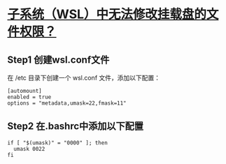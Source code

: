 # [子系统（WSL）中无法修改挂载盘的文件权限？](https://www.lolimay.cn/2019/09/07/wsl-cannot-modify-file-permission/) 
## Step1 创建wsl.conf文件
在 /etc 目录下创建一个 wsl.conf 文件，添加以下配置：
```
[automount]
enabled = true
options = "metadata,umask=22,fmask=11"
```

## Step2 在.bashrc中添加以下配置
```
if [ "$(umask)" = "0000" ]; then
  umask 0022
fi
```
